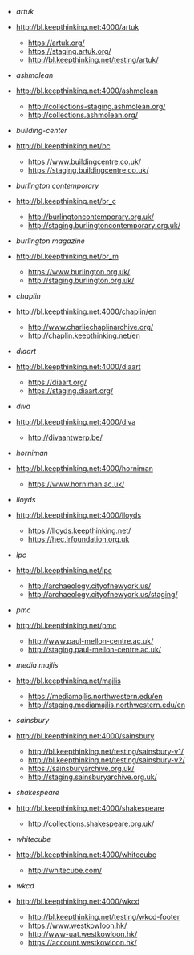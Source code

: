 * *artuk*
* http://bl.keepthinking.net:4000/artuk
    * https://artuk.org/
    * https://staging.artuk.org/
    * http://bl.keepthinking.net/testing/artuk/

* *ashmolean*
* http://bl.keepthinking.net:4000/ashmolean
    * http://collections-staging.ashmolean.org/
    * http://collections.ashmolean.org/

* *building-center*
* http://bl.keepthinking.net/bc
    * https://www.buildingcentre.co.uk/
    * https://staging.buildingcentre.co.uk/

* *burlington contemporary*
* http://bl.keepthinking.net/br_c
    * http://burlingtoncontemporary.org.uk/
    * http://staging.burlingtoncontemporary.org.uk/

* *burlington magazine*
* http://bl.keepthinking.net/br_m
    * https://www.burlington.org.uk/
    * http://staging.burlington.org.uk/

* *chaplin*
* http://bl.keepthinking.net:4000/chaplin/en
    * http://www.charliechaplinarchive.org/
    * http://chaplin.keepthinking.net/en

* *diaart*
* http://bl.keepthinking.net:4000/diaart
    * https://diaart.org/
    * https://staging.diaart.org/

* *diva*
* http://bl.keepthinking.net:4000/diva
    * http://divaantwerp.be/

* *horniman*
* http://bl.keepthinking.net:4000/horniman
    * https://www.horniman.ac.uk/

* *lloyds*
* http://bl.keepthinking.net:4000/lloyds
    * https://lloyds.keepthinking.net/
    * https://hec.lrfoundation.org.uk

* *lpc*
* http://bl.keepthinking.net/lpc
    * http://archaeology.cityofnewyork.us/
    * http://archaeology.cityofnewyork.us/staging/

* *pmc*
* http://bl.keepthinking.net/pmc
    * http://www.paul-mellon-centre.ac.uk/
    * http://staging.paul-mellon-centre.ac.uk/

* *media majlis*
* http://bl.keepthinking.net/majlis
    * https://mediamajlis.northwestern.edu/en
    * http://staging.mediamajlis.northwestern.edu/en

* *sainsbury*
* http://bl.keepthinking.net:4000/sainsbury
    * http://bl.keepthinking.net/testing/sainsbury-v1/
    * http://bl.keepthinking.net/testing/sainsbury-v2/
    * https://sainsburyarchive.org.uk/
    * http://staging.sainsburyarchive.org.uk/

* *shakespeare*
* http://bl.keepthinking.net:4000/shakespeare
    * http://collections.shakespeare.org.uk/

* *whitecube*
* http://bl.keepthinking.net:4000/whitecube
    * http://whitecube.com/

* *wkcd*
* http://bl.keepthinking.net:4000/wkcd
    * http://bl.keepthinking.net/testing/wkcd-footer
    * https://www.westkowloon.hk/
    * http://www-uat.westkowloon.hk/
    * https://account.westkowloon.hk/

